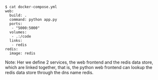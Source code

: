 
```
$ cat docker-compose.yml
web:
  build: .
  command: python app.py
  ports:
   - "5000:5000"
  volumes:
   - .:/code
  links:
   - redis
redis:
  image: redis
```

Note:
Her we define 2 services, the web frontend and the redis data store,
which are linked together, that is, the python web frontend can lookup
the redis data store through the dns name redis.
